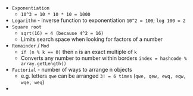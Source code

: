 ### 
* `Exponentiation`
    * `10^3 = 10 * 10 * 10 = 1000`
* `Logarithm` - inverse function to exponentiation `10^2 = 100`; `log 100 = 2`
* `Square root`
    * `sqrt(16) = 4 (because 4^2 = 16)`
    * Limits search space when looking for factors of a number
* `Remainder` / `Mod`
    * `if (n % k == 0)` then `n` is an exact multiple of `k`
    * Converts any number to number within borders `index = hashcode % array.getLength()`
* `Factorial` - number of ways to arrange n objects
    * e.g. letters `qwe` can be arranged `3! = 6 times` (`qwe, qew, ewq, eqw, wqe, weq`)
* 
